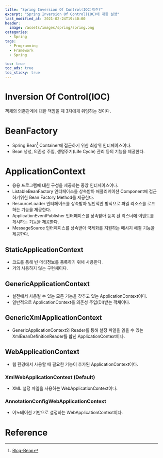 ```yaml
---
title: "Spring Inversion Of Control(IOC)이란?"
excerpt: "Spring Inversion Of Control(IOC)에 대한 설명"
last_modified_at: 2021-02-24T19:40:00
header:
  image: /assets/images/spring/spring.png
categories:
  - Spring
tags:
  - Programming
  - Framework
  - Spring

toc: true
toc_ads: true
toc_sticky: true
---
```

# Inversion Of Control(IOC)
객체의 의존관계에 대한 책임을 제 3자에게 위임하는 것이다.

# BeanFactory
- Spring Bean[^Bean] Container에 접근하기 위한 최상위 인터페이스이다.
- Bean 생성, 의존성 주입, 생명주기(Life Cycle) 관리 등의 기능을 제공한다.

# ApplicationContext
- 응용 프로그램에 대한 구성을 제공하는 중앙 인터페이스이다.
- ListableBeanFactory 인터페이스를 상속받아 애플리케이션 Component에 접근하기위한 Bean Factory Method를 제공한다.
- ResourceLoader 인터페이스를 상속받아 일반적인 방식으로 파일 리소스를 로드하는 기능을 제공한다.
- ApplicationEventPublisher 인터페이스를 상속받아 등록 된 리스너에 이벤트를 게시하는 기능을 제공한다.
- MessageSource 인터페이스를 상속받아 국제화를 지원하는 메시지 해결 기능을 제공한다.

## StaticApplicationContext
- 코드를 통해 빈 메타정보를 등록하기 위해 사용한다.
- 거의 사용하지 않는 구현체이다.

## GenericApplicationContext
- 실전에서 사용될 수 있는 모든 기능을 갖추고 있는 ApplicationContext이다.
- 일반적으로 ApplicationContext를 의존성 주입(DI)받는 객체이다.

## GenericXmlApplicationContext
- GenericApplicationContext와 Reader를 통해 설정 파일을 읽을 수 있는 XmlBeanDefinitionReader를 합친 ApplicationContext이다.

## WebApplicationContext
- 웹 환경에서 사용할 때 필요한 기능이 추가된 ApplicationContext이다.

### XmlWebApplicationContext (Default)
- XML 설정 파일을 사용하는 WebApplicationContext이다.

### AnnotationConfigWebApplicationContext
- 어노테이션 기반으로 설정하는 WebApplicationContext이다.

# Reference
[^Bean]: [Blog-Bean](../bean)